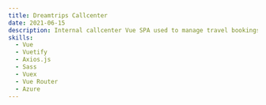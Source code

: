```yaml
---
title: Dreamtrips Callcenter
date: 2021-06-15
description: Internal callcenter Vue SPA used to manage travel bookings
skills:
  - Vue
  - Vuetify
  - Axios.js
  - Sass
  - Vuex
  - Vue Router
  - Azure
---
```

